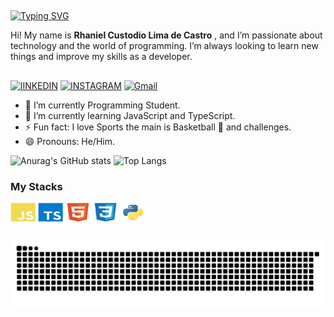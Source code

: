 ## <div align="center">
  <a href="https://git.io/typing-svg">
    <img src="https://readme-typing-svg.demolab.com?font=Fira+Code&weight=500&size=22&pause=1000&color=08f598&center=true&vCenter=true&random=false&width=524&lines=%E2%8A%B9+Welcome+to+my+profile!+%CB%99%E1%B5%95%CB%99+%E2%8A%B9+" alt="Typing SVG">
  </a>
</div>

  <p>Hi! My name is <strong>Rhaniel Custodio Lima de Castro</strong> , and I’m passionate about technology and the world of programming. I’m always looking to learn new things and improve my skills as a developer.</p>

   ##

   [![lINKEDIN](https://img.shields.io/badge/LinkedIn-0077B5?style=for-the-badge&logo=linkedin&logoColor=white)](https://www.linkedin.com/in/rhaniellima)
[![INSTAGRAM](https://img.shields.io/badge/Instagram-E4405F?style=for-the-badge&logo=instagram&logoColor=white)](https://www.instagram.com/_rhaniellima_Rhaniel?igsh=MTVweHgyM2p1Ym1wcA%3D%3D&utm_source=qr)
[![Gmail](https://img.shields.io/badge/Gmail-D14836?style=for-the-badge&logo=gmail&logoColor=white)](mailto:custodiorhaniel8@gmail.com?subject=Contato%20via%20GitHub)



- 🔭 I’m currently Programming Student.
- 🌱 I’m currently learning JavaScript and TypeScript.
- ⚡ Fun fact: I love Sports the main is Basketball 🏀 and challenges.
- 😄 Pronouns: He/Him.

 
![Anurag's GitHub stats](https://github-readme-stats.vercel.app/api?username=RhanieLima&show_icons=true&theme=chartreuse-dark)
![Top Langs](https://github-readme-stats.vercel.app/api/top-langs/?username=RhanieLima&layout=compact&theme=chartreuse-dark)


<h3 align="left">My Stacks </h3>
<div style="display: inline_block">
  <img align="center" alt="Rhani-Js" height="30" width="40" src="https://raw.githubusercontent.com/devicons/devicon/master/icons/javascript/javascript-plain.svg">
  <img align="center" alt="Rhani-Ts" height="30" width="40" src="https://raw.githubusercontent.com/devicons/devicon/master/icons/typescript/typescript-plain.svg">
  <img align="center" alt="Rhani-HTML" height="30" width="40" src="https://raw.githubusercontent.com/devicons/devicon/master/icons/html5/html5-original.svg">
  <img align="center" alt="Rhani-CSS" height="30" width="40" src="https://raw.githubusercontent.com/devicons/devicon/master/icons/css3/css3-original.svg">
  <img align="center" alt="Rhani-Python" height="30" width="40" src="https://raw.githubusercontent.com/devicons/devicon/master/icons/python/python-original.svg">
</div>

##

<picture align="center">
  <source media="(prefers-color-scheme: dark)" srcset="https://raw.githubusercontent.com/RhanieLIma/RhanieLIma/output/github-contribution-grid-snake-dark.svg">
  <source media="(prefers-color-scheme: light)" srcset="https://raw.githubusercontent.com/RhanieLIma/RhanieLIma/output/github-contribution-grid-snake-dark.svg">
  <img align="center" alt="github contribution grid snake animation" src="https://raw.githubusercontent.com/RhanieLIma/RhanieLIma/output/github-contribution-grid-snake.svg">
</picture>

  

